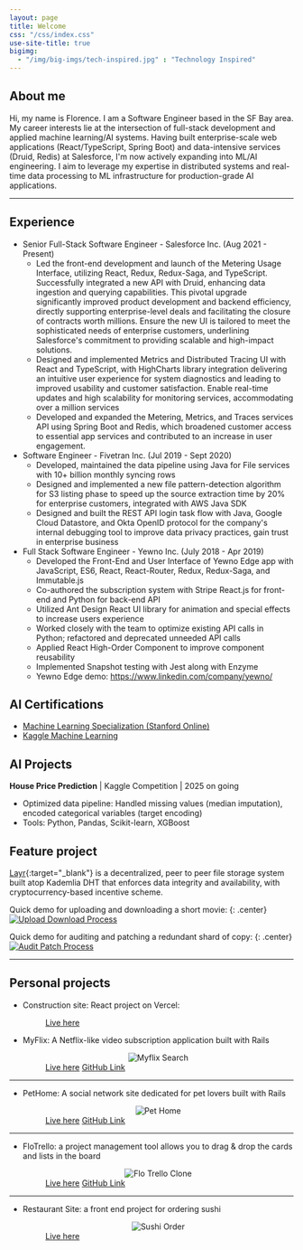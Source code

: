 ```yaml
---
layout: page
title: Welcome
css: "/css/index.css"
use-site-title: true
bigimg:
  - "/img/big-imgs/tech-inspired.jpg" : "Technology Inspired"
---
```


## About me
Hi, my name is Florence. I am a Software Engineer based in the SF Bay area. My career interests lie at the intersection of full-stack development and applied machine learning/AI systems. Having built enterprise-scale web applications (React/TypeScript, Spring Boot) and data-intensive services (Druid, Redis) at Salesforce, I'm now actively expanding into ML/AI engineering. I aim to leverage my expertise in distributed systems and real-time data processing to ML infrastructure for production-grade AI applications. 

---

## Experience
* Senior Full-Stack Software Engineer - Salesforce Inc. (Aug 2021 - Present)
  - Led the front-end development and launch of the Metering Usage Interface, utilizing React, Redux, Redux-Saga, and TypeScript. Successfully integrated a new API with Druid, enhancing data ingestion and querying capabilities. This pivotal upgrade significantly improved product development and backend efficiency, directly supporting enterprise-level deals and facilitating the closure of contracts worth millions. Ensure the new UI is tailored to meet the sophisticated needs of enterprise customers, underlining Salesforce's commitment to providing scalable and high-impact solutions.
  - Designed and implemented Metrics and  Distributed Tracing UI with React and TypeScript, with HighCharts library integration delivering an intuitive user experience for system diagnostics and leading to improved usability and customer satisfaction. Enable real-time updates and high scalability for monitoring services, accommodating over a million services
  - Developed and expanded the Metering, Metrics, and Traces services API using Spring Boot and Redis, which broadened customer access to essential app services and contributed to an increase in user engagement.
* Software Engineer - Fivetran Inc. (Jul 2019 - Sept 2020)
  - Developed, maintained the data pipeline using Java for File services with 10+ billion monthly syncing rows
  - Designed and implemented a new file pattern-detection algorithm for S3 listing phase to speed up the source extraction time by 20% for enterprise customers, integrated with AWS Java SDK
  - Designed and built the REST API login task flow with Java, Google Cloud Datastore, and Okta OpenID protocol for the company's internal debugging tool to improve data privacy practices,  gain trust in enterprise business
* Full Stack Software Engineer - Yewno Inc. (July 2018 -  Apr 2019)
  - Developed the Front-End and User Interface of  Yewno Edge app with JavaScript, ES6, React, React-Router, Redux, Redux-Saga, and Immutable.js 
  - Co-authored the subscription system with Stripe React.js for front-end and Python for back-end API  
  - Utilized Ant Design React UI library for animation and special effects to increase users experience  
  - Worked closely with the team to optimize existing API calls in Python; refactored and deprecated unneeded API calls 
  - Applied React High-Order Component to improve component reusability 
  - Implemented Snapshot testing with Jest along with Enzyme 
  - Yewno Edge demo: https://www.linkedin.com/company/yewno/ 

## AI Certifications
* [Machine Learning Specialization (Stanford Online)](https://coursera.org/share/be38d075c15aae77fc383fffa49cabde)
* [Kaggle Machine Learning](https://www.kaggle.com/florenceliang)

## AI Projects 
**House Price Prediction** | Kaggle Competition | 2025 on going    
- Optimized data pipeline: Handled missing values (median imputation), encoded categorical variables (target encoding)  
- Tools: Python, Pandas, Scikit-learn, XGBoost 

## Feature project
[Layr](https://layr-team.github.io/layr-project/){:target="_blank"} is a decentralized, peer to peer file storage system built atop Kademlia DHT that enforces data integrity and availability, with cryptocurrency-based incentive scheme.

Quick demo for uploading and downloading a short movie:
{: .center}
[![Upload Download Process](/img/demo1.png)](https://youtu.be/YzmQs0NmmT4)

Quick demo for auditing and patching a redundant shard of copy:
{: .center}
[![Audit Patch Process](/img/demo2.png)](https://youtu.be/O-ieq6v0SHU)

---

## Personal projects
* Construction site: React project on Vercel:
  <figure>
    <figcaption>
      <a href="https://wangconstruction.co/" target='_blank'>Live here</a>
    </figcaption>
  </figure>
* MyFlix: A Netflix-like video subscription application built with Rails
  <figure>
    <center>
      <img src="https://s26.postimg.cc/5g9ewmrmx/myflix_search_page.jpg" alt="Myflix Search" />
    </center>
    <figcaption>
      <a href="https://flo-myflix.herokuapp.com/" target='_blank'>Live here</a>
      <a href="https://github.com/floalex/flo-myflix" target='_blank'>GitHub Link</a>
    </figcaption>
  </figure>
---

* PetHome: A social network site dedicated for pet lovers built with Rails
  <figure>
    <center>
      <img src="https://s26.postimg.cc/k6z4xef49/Pethome.jpg" alt="Pet Home" />
    </center>
    <figcaption>
      <a href="https://pethome.herokuapp.com/" target='_blank'>Live here</a>
      <a href="https://github.com/floalex/pet-home" target='_blank'>GitHub Link</a>
    </figcaption>
  </figure>
---

* FloTrello: a project management tool allows you to drag & drop the cards and lists in the board
  <figure>
    <center>
      <img src="https://s26.postimg.cc/bopot1dqh/Trelloclone_App.jpg" alt="Flo Trello Clone" />
    </center>
    <figcaption>
      <a href="https://flo-trelloclone.herokuapp.com" target='_blank'>Live here</a>
      <a href="https://github.com/floalex/flotrelloclone" target='_blank'>GitHub Link</a>
    </figcaption>
  </figure>
---

* Restaurant Site: a front end project for ordering sushi
  <figure>
    <center>
      <img src="https://s26.postimg.cc/uh1jwmhuh/Sushi_Web_App.jpg" alt="Sushi Order" />
    </center>
    <figcaption>
      <a href="https://flo-restaurantmenu.herokuapp.com" target='_blank'>Live here</a>
    </figcaption>
  </figure>
